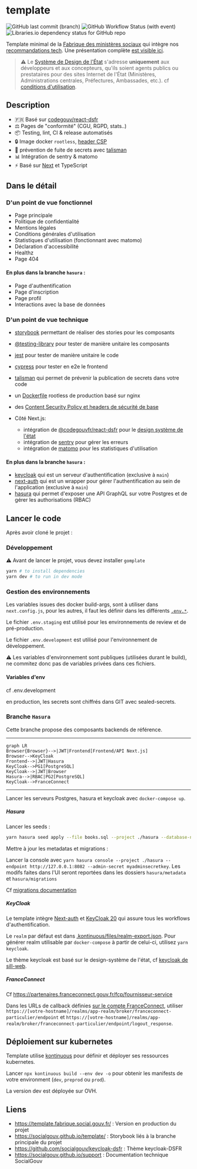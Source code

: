 # template

![GitHub last commit (branch)](https://img.shields.io/github/last-commit/socialgouv/template/main)
![GitHub Workflow Status (with event)](https://img.shields.io/github/actions/workflow/status/socialgouv/template/preproduction.yaml)
![Libraries.io dependency status for GitHub repo](https://img.shields.io/librariesio/github/socialgouv/template)

Template minimal de la [Fabrique des ministères sociaux](https://www.fabrique.social.gouv.fr/) qui intègre nos [recommandations tech](https://socialgouv.github.io/support/docs/standards/developpement). Une présentation complète [est visible ici](https://docs.google.com/presentation/d/1DQMVxy87BEQ-VDF1tJ03jpPBbQnZtTfcDucfoMwVSM0/edit#slide=id.p).

> ⚠️ Le [Système de Design de l'État](https://www.systeme-de-design.gouv.fr/) s'adresse **uniquement** aux développeurs et aux concepteurs, qu'ils soient agents publics ou prestataires pour des sites Internet de l'État (Ministères, Administrations centrales, Préfectures, Ambassades, etc.). cf [conditions d'utilisation](https://www.systeme-de-design.gouv.fr/utilisation-et-organisation/perimetre-d-application).

## Description

- 🇫🇷 Basé sur [codegouv/react-dsfr](https://github.com/codegouvfr/react-dsfr)
- ⚖️ Pages de "conformité" (CGU, RGPD, stats..)
- 📦 Testing, lint, CI & release automatisés
- 🔒 Image docker `rootless`, [header CSP](https://developer.mozilla.org/en-US/docs/Web/HTTP/CSP)
- 🔑 prévention de fuite de secrets avec [talisman](https://github.com/thoughtworks/talisman/)
- 📊 Intégration de sentry & matomo
- ⚡️ Basé sur [Next](https://nextjs.org/) et TypeScript

## Dans le détail

### D'un point de vue fonctionnel

- Page principale
- Politique de confidentialité
- Mentions légales
- Conditions générales d'utilisation
- Statistiques d'utilisation (fonctionnant avec matomo)
- Déclaration d'accessibilité
- Healthz
- Page 404

#### En plus dans la branche `hasura` :

- Page d'authentification
- Page d'inscription
- Page profil
- Interactions avec la base de données

### D'un point de vue technique

- [storybook](https://storybook.js.org/) permettant de réaliser des stories pour les composants
- [@testing-library](https://testing-library.com/) pour tester de manière unitaire les composants
- [jest](https://jestjs.io/) pour tester de manière unitaire le code
- [cypress](https://www.cypress.io/) pour tester en e2e le frontend
- [talisman](https://github.com/thoughtworks/talisman/) qui permet de prévenir la publication de secrets dans votre code
- un [Dockerfile](./Dockerfile) rootless de production basé sur nginx
- des [Content Security Policy et headers de sécurité de base](https://developer.mozilla.org/fr/docs/Web/HTTP/CSP)

- Côté Next.js:
  - intégration de [@codegouvfr/react-dsfr](https://github.com/codegouvfr/react-dsfr/) pour le [design système de l'état](https://www.systeme-de-design.gouv.fr/)
  - intégration de [sentry](https://sentry.io/) pour gérer les erreurs
  - intégration de [matomo](https://matomo.org/) pour les statistiques d'utilisation

#### En plus dans la branche `hasura` :

- [keycloak](https://www.keycloak.org/) qui est un serveur d'authentification (exclusive à `main`)
- [next-auth](https://next-auth.js.org/) qui est un wrapper pour gérer l'authentification au sein de l'application (exclusive à `main`)
- [hasura](https://hasura.io) qui permet d'exposer une API GraphQL sur votre Postgres et de gérer les authorisations (RBAC)

## Lancer le code

Après avoir cloné le projet :

### Développement

:warning: Avant de lancer le projet, vous devez installer `gomplate`

```bash
yarn # to install dependencies
yarn dev # to run in dev mode
```

### Gestion des environnements

Les variables issues des docker build-args, sont à utiliser dans `next.config.js`, pour les autres, il faut les définir dans les différents [`.env.*`](https://nextjs.org/docs/basic-features/environment-variables#environment-variable-load-order).

Le fichier `.env.staging` est utilisé pour les environnements de review et de pré-production.

Le fichier `.env.development` est utilisé pour l'environnement de développement.

:warning: Les variables d'environnement sont publiques (utilisées durant le build), ne commitez donc pas de variables privées dans ces fichiers.

#### Variables d'env

cf .env.development

en production, les secrets sont chiffrés dans GIT avec sealed-secrets.

### Branche `Hasura`

Cette branche propose des composants backends de référence.

---

```mermaid
graph LR
Browser{Browser}-->|JWT|Frontend[Frontend/API Next.js]
Browser-->KeyCloak
Frontend-->|JWT|Hasura
KeyCloak-->PG1[PostgreSQL]
KeyCloak-->|JWT|Browser
Hasura-->|RBAC|PG2[PostgreSQL]
KeyCloak-->FranceConnect
```

---

Lancer les serveurs Postgres, hasura et keycloak avec `docker-compose up`.

##### Hasura

Lancer les seeds :

```sh
yarn hasura seed apply --file books.sql --project ./hasura --database-name default --endpoint http://127.0.0.1:8082 --admin-secret myadminsecretkey
```

Mettre à jour les metadatas et migrations :

Lancer la console avec `yarn hasura console --project ./hasura --endpoint http://127.0.0.1:8082 --admin-secret myadminsecretkey`. Les modifs faites dans l'UI seront reportées dans les dossiers `hasura/metadata` et `hasura/migrations`

Cf [migrations documentation](https://hasura.io/docs/latest/migrations-metadata-seeds/manage-migrations/)

##### KeyCloak

Le template intègre [Next-auth](https://next-auth.js.org/) et [KeyCloak 20](https://www.keycloak.org/) qui assure tous les workflows d'authentification.

Le `realm` par défaut est dans [.kontinuous/files/realm-export.json](.kontinuous/files/realm-export.json). Pour générer realm utilisable par `docker-compose` à partir de celui-ci, utilisez `yarn keycloak`.

Le thème keycloak est basé sur le design-système de l'état, cf [keycloak de sill-web](https://github.com/codegouvfr/sill-web/tree/main/src/keycloak-theme).

##### FranceConnect

Cf https://partenaires.franceconnect.gouv.fr/fcp/fournisseur-service

Dans les URLs de callback définies [sur le compte FranceConnect](), utiliser `https://[votre-hostname]/realms/app-realm/broker/franceconnect-particulier/endpoint` et `https://[votre-hostname]/realms/app-realm/broker/franceconnect-particulier/endpoint/logout_response`.

## Déploiement sur kubernetes

Template utilise [kontinuous](https://github.com/socialgouv/kontinuous) pour définir et déployer ses ressources kubernetes.

Lancer `npx kontinuous build --env dev -o` pour obtenir les manifests de votre environment (`dev`, `preprod` ou `prod`).

La version dev est déployée sur OVH.

## Liens

- <https://template.fabrique.social.gouv.fr/> : Version en production du projet
- <https://socialgouv.github.io/template/> : Storybook liés à la branche principale du projet
- <https://github.com/socialgouv/keycloak-dsfr> : Thème keycloak-DSFR
- <https://socialgouv.github.io/support> : Documentation technique SocialGouv
